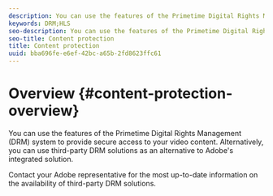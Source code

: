 ```yaml
---
description: You can use the features of the Primetime Digital Rights Management (DRM) system to provide secure access to your video content. Alternatively, you can use third-party DRM solutions as an alternative to Adobe's integrated solution.
keywords: DRM;HLS
seo-description: You can use the features of the Primetime Digital Rights Management (DRM) system to provide secure access to your video content. Alternatively, you can use third-party DRM solutions as an alternative to Adobe's integrated solution.
seo-title: Content protection
title: Content protection
uuid: bba696fe-e6ef-42bc-a65b-2fd8623ffc61
---
```


# Overview {#content-protection-overview}

You can use the features of the Primetime Digital Rights Management (DRM) system to provide secure access to your video content. Alternatively, you can use third-party DRM solutions as an alternative to Adobe's integrated solution.

Contact your Adobe representative for the most up-to-date information on the availability of third-party DRM solutions.